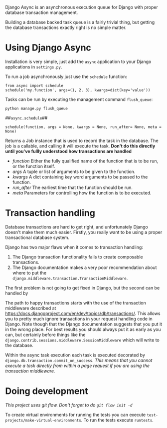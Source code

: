 Django Async is an asynchronous execution queue for Django with proper database transaction management.

Building a database backed task queue is a fairly trivial thing, but getting the database transactions exactly right is no simple matter.


# Using Django Async #

Installation is very simple, just add the `async` application to your Django applications in `settings.py`.

To run a job asynchronously just use the `schedule` function:

    from async import schedule
    schedule('my.function', args=(1, 2, 3), kwargs=dict(key='value'))

Tasks can be run by executing the management command `flush_queue`:

    python manage.py flush_queue

##`async.schedule`##

    schedule(function, args = None, kwargs = None, run_after= None, meta = None)

Returns a Job instance that is used to record the task in the database. The job is a callable, and calling it will execute the task. **Don't do this directly until you've fullly understood how transactions are handled**

* _function_ Either the fully qualified name of the function that is to be run, or the function itself.
* _args_ A tuple or list of arguments to be given to the function.
* _kwargs_ A dict containing key word arguments to be passed to the function.
* _run_after_ The earliest time that the function should be run.
* _meta_ Parameters for controlling how the function is to be executed.


# Transaction handling #

Database transactions are hard to get right, and unfortunately Django doesn't make them much easier. Firstly, you really want to be using a proper transactional database system.

Django has two major flaws when it comes to transaction handling:

1. The Django transaction functionality fails to create composable transactions.
2. The Django documentation makes a very poor recommendation about where to put the `django.middleware.transaction.TransactionMiddleware`.

The first problem is not going to get fixed in Django, but the second can be handled by

The path to happy transactions starts with the use of the transaction middleware described at <https://docs.djangoproject.com/en/dev/topics/db/transactions/>. This allows you to pretty much ignore transactions in your request handling code in Django. Note though that the Django documentation suggests that you put it in the wrong place. For best results you should always put it as early as you can, but certainly before things like the `django.contrib.sessions.middleware.SessionMiddleware` which will write to the database.

Within the async task execution each task is executed decorated by `django.db.transaction.commit_on_success`. _This means that you cannot execute a task directly from within a page request if you are using the transaction middleware._


# Doing development #

_This project uses git flow. Don't forget to do `git flow init -d`_

To create virtual environments for running the tests you can execute `test-projects/make-virtual-environments`. To run the tests execute `runtests`.
